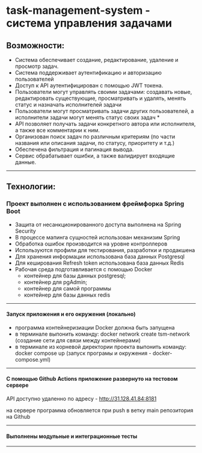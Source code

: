 ﻿# task-management-system - система управления задачами


## Возможности:
- Система обеспечивает создание, редактирование, удаление и просмотр задач.
- Система поддерживает аутентификацию и авторизацию пользователей
- Доступ к API аутентифицирован с помощью JWT токена.
- Пользователи могут управлять своими задачами: создавать новые, редактировать существующие, просматривать и удалять, менять статус и назначать исполнителей задачи
- Пользователи могут просматривать задачи других пользователей, а исполнители задачи могут менять статус своих задач *
- API позволяет получать задачи конкретного автора или исполнителя, а также все комментарии к ним.
- Организован поиск задач по различным критериям (по части названия или описания задачи, по статусу, приоритету и т.д.)
- Обеспечена фильтрация и пагинация вывода.
- Сервис обрабатывает ошибки, а также валидирует входящие данные. 
---
## Технологии:
### Проект выполнен с использованием фреймфорка Spring Boot
- Защита от несанкционированного доступа выполнена на Spring Security
- В процессе мапинга сущностей использован механизим Spring
- Обработка ошибок производится на уровне контроллеров
- Используются профили для тестирования, разработки и продакшена 
- Для хранения информации использована база данных Postgresql
- Для кеширования Refresh token использована база данных Redis 
- Рабочая среда подготавливается с помощью Docker
  - контейнер для базы данных postgresql;
  - контейнер для pgAdmin;
  - контейнер для самой программы
  - контейнер для базы данных redis


---
#### Запуск приложения и его окружения (локально)
- программа контейнеризиации Docker должна быть запущена
- в терминале выпонить команду: docker network create tsm-network (созданиe сети для связи между контейнерами)
- в терминале из корневой директории проекта выпонить команду: docker compose up (запуск програмы и окружения - docker-compose.yml)

---
#### C помощью Github Actions приложение развернуто на тестовом сервере

API доступно удаленно по адресу - http://31.128.41.84:8181

на сервере программа обновляется при push в ветку main репозитория на Github
  

---

#### Выполнены модульные и интеграционные тесты

---







